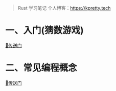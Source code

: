 > Rust 学习笔记
> 个人博客：https://kpretty.tech

# 一、入门(猜数游戏)
[🚀传送门](https://github.com/kpretty/notebook-rust/tree/master/guess)
# 二、常见编程概念
[🚀传送门](https://github.com/kpretty/notebook-rust/tree/master/concept)